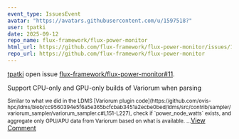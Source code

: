```yaml
---
event_type: IssuesEvent
avatar: "https://avatars.githubusercontent.com/u/1597518?"
user: tpatki
date: 2025-09-12
repo_name: flux-framework/flux-power-monitor
html_url: https://github.com/flux-framework/flux-power-monitor/issues/11
repo_url: https://github.com/flux-framework/flux-power-monitor
---
```


<a href='https://github.com/tpatki' target='_blank'>tpatki</a> open issue <a href='https://github.com/flux-framework/flux-power-monitor/issues/11' target='_blank'>flux-framework/flux-power-monitor#11</a>.

<p>Support CPU-only and GPU-only builds of Variorum when parsing</p><small>Similar to what we did in the LDMS [Variorum plugin code](https://github.com/ovis-hpc/ldms/blob/cc9560394e5f6a5e365bcfcbab3451a2ecbe0bed/ldms/src/contrib/sampler/variorum_sampler/variorum_sampler.c#L151-L227), check if `power_node_watts` exists, and aggregate only GPU/APU data from Variorum based on what is available. ...</small><a href='https://github.com/flux-framework/flux-power-monitor/issues/11' target='_blank'>View Comment</a>